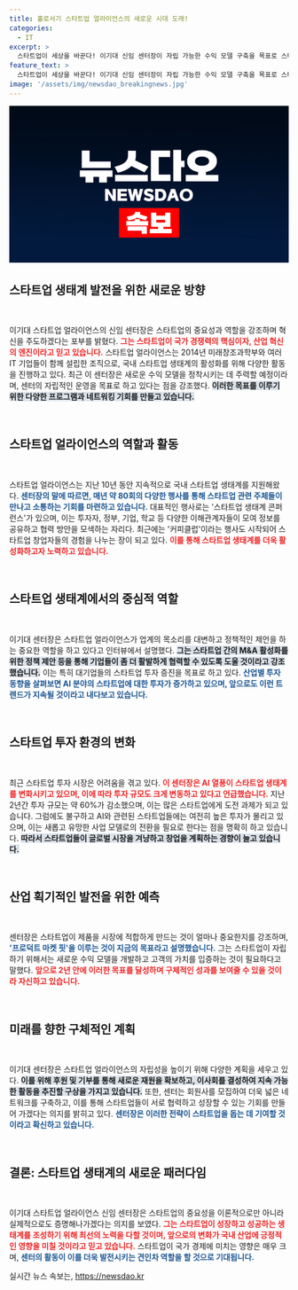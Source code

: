 ```yaml
---
title: 홀로서기 스타트업 얼라이언스의 새로운 시대 도래!
categories:
  - IT
excerpt: >
  스타트업이 세상을 바꾼다! 이기대 신임 센터장이 자립 가능한 수익 모델 구축을 목표로 스타트업 생태계 활성화에 나섭니다. 향후 2년, 그의 과감한 혁신 전략이 기대됩니다!
feature_text: >
  스타트업이 세상을 바꾼다! 이기대 신임 센터장이 자립 가능한 수익 모델 구축을 목표로 스타트업 생태계 활성화에 나섭니다. 향후 2년, 그의 과감한 혁신 전략이 기대됩니다!
image: '/assets/img/newsdao_breakingnews.jpg'
---
```


<p><img src="/assets/img/newsdao_breakingnews.jpg" alt="ontimetimes 속보" /></p>

<h2 data-ke-size="size26">스타트업 생태계 발전을 위한 새로운 방향</h2>

<p data-ke-size="size16">&nbsp;</p>

<p>이기대 스타트업 얼라이언스의 신임 센터장은 스타트업의 중요성과 역할을 강조하며 혁신을 주도하겠다는 포부를 밝혔다. <b><span style="color: #ee2323;">그는 스타트업이 국가 경쟁력의 핵심이자, 산업 혁신의 엔진이라고 믿고 있습니다.</span></b> 스타트업 얼라이언스는 2014년 미래창조과학부와 여러 IT 기업들이 함께 설립한 조직으로, 국내 스타트업 생태계의 활성화를 위해 다양한 활동을 진행하고 있다. 최근 이 센터장은 새로운 수익 모델을 정착시키는 데 주력할 예정이라며, 센터의 자립적인 운영을 목표로 하고 있다는 점을 강조했다. <b><span style="background-color: #21538527;">이러한 목표를 이루기 위한 다양한 프로그램과 네트워킹 기회를 만들고 있습니다.</span></b> </p>

<p data-ke-size="size16">&nbsp;</p>

<h2 data-ke-size="size26">스타트업 얼라이언스의 역할과 활동</h2>

<p data-ke-size="size16">&nbsp;</p>

<p>스타트업 얼라이언스는 지난 10년 동안 지속적으로 국내 스타트업 생태계를 지원해왔다. <b><span style="color: #1a5490;">센터장의 말에 따르면, 매년 약 80회의 다양한 행사를 통해 스타트업 관련 주체들이 만나고 소통하는 기회를 마련하고 있습니다.</span></b> 대표적인 행사로는 '스타트업 생태계 콘퍼런스'가 있으며, 이는 투자자, 정부, 기업, 학교 등 다양한 이해관계자들이 모여 정보를 공유하고 협력 방안을 모색하는 자리다. 최근에는 '커피클럽'이라는 행사도 시작되어 스타트업 창업자들의 경험을 나누는 장이 되고 있다. <b><span style="color: #ee2323;">이를 통해 스타트업 생태계를 더욱 활성화하고자 노력하고 있습니다.</span></b> </p>

<p data-ke-size="size16">&nbsp;</p>

<h2 data-ke-size="size26">스타트업 생태계에서의 중심적 역할</h2>

<p data-ke-size="size16">&nbsp;</p>

<p>이기대 센터장은 스타트업 얼라이언스가 업계의 목소리를 대변하고 정책적인 제언을 하는 중요한 역할을 하고 있다고 인터뷰에서 설명했다. <b><span style="background-color: #21538527;">그는 스타트업 간의 M&amp;A 활성화를 위한 정책 제안 등을 통해 기업들이 좀 더 활발하게 협력할 수 있도록 도울 것이라고 강조했습니다.</span></b> 이는 특히 대기업들의 스타트업 투자 증진을 목표로 하고 있다. <b><span style="color: #1a5490;">산업별 투자 동향을 살펴보면 AI 분야의 스타트업에 대한 투자가 증가하고 있으며, 앞으로도 이런 트렌드가 지속될 것이라고 내다보고 있습니다.</span></b></p>

<p data-ke-size="size16">&nbsp;</p>

<h2 data-ke-size="size26">스타트업 투자 환경의 변화</h2>

<p data-ke-size="size16">&nbsp;</p>

<p>최근 스타트업 투자 시장은 어려움을 겪고 있다. <b><span style="color: #ee2323;">이 센터장은 AI 열풍이 스타트업 생태계를 변화시키고 있으며, 이에 따라 투자 규모도 크게 변동하고 있다고 언급했습니다.</span></b> 지난 2년간 투자 규모는 약 60%가 감소했으며, 이는 많은 스타트업에게 도전 과제가 되고 있습니다. 그럼에도 불구하고 AI와 관련된 스타트업들에는 여전히 높은 투자가 몰리고 있으며, 이는 새롭고 유망한 사업 모델로의 전환을 필요로 한다는 점을 명확히 하고 있습니다. <b><span style="background-color: #21538527;">따라서 스타트업들이 글로벌 시장을 겨냥하고 창업을 계획하는 경향이 늘고 있습니다.</span></b></p>

<p data-ke-size="size16">&nbsp;</p>

<h2 data-ke-size="size26">산업 획기적인 발전을 위한 예측</h2>

<p data-ke-size="size16">&nbsp;</p>

<p>센터장은 스타트업이 제품을 시장에 적합하게 만드는 것이 얼마나 중요한지를 강조하며, <b><span style="color: #1a5490;">'프로덕트 마켓 핏'을 이루는 것이 지금의 목표라고 설명했습니다.</span></b> 그는 스타트업이 자립하기 위해서는 새로운 수익 모델을 개발하고 고객의 가치를 입증하는 것이 필요하다고 말했다. <b><span style="color: #ee2323;">앞으로 2년 안에 이러한 목표를 달성하며 구체적인 성과를 보여줄 수 있을 것이라 자신하고 있습니다.</span></b> </p>

<p data-ke-size="size16">&nbsp;</p>

<h2 data-ke-size="size26">미래를 향한 구체적인 계획</h2>

<p data-ke-size="size16">&nbsp;</p>

<p>이기대 센터장은 스타트업 얼라이언스의 자립성을 높이기 위해 다양한 계획을 세우고 있다. <b><span style="background-color: #21538527;">이를 위해 후원 및 기부를 통해 새로운 재원을 확보하고, 이사회를 결성하여 지속 가능한 활동을 추진할 구상을 가지고 있습니다.</span></b> 또한, 센터는 회원사를 모집하여 더욱 넓은 네트워크를 구축하고, 이를 통해 스타트업들이 서로 협력하고 성장할 수 있는 기회를 만들어 가겠다는 의지를 밝히고 있다. <b><span style="color: #1a5490;">센터장은 이러한 전략이 스타트업을 돕는 데 기여할 것이라고 확신하고 있습니다.</span></b></p>

<p data-ke-size="size16">&nbsp;</p>

<h2 data-ke-size="size26">결론: 스타트업 생태계의 새로운 패러다임</h2>

<p data-ke-size="size16">&nbsp;</p>

<p>이기대 스타트업 얼라이언스 신임 센터장은 스타트업의 중요성을 이론적으로만 아니라 실제적으로도 증명해나가겠다는 의지를 보였다. <b><span style="color: #ee2323;">그는 스타트업이 성장하고 성공하는 생태계를 조성하기 위해 최선의 노력을 다할 것이며, 앞으로의 변화가 국내 산업에 긍정적인 영향을 미칠 것이라고 믿고 있습니다.</span></b> 스타트업이 국가 경제에 미치는 영향은 매우 크며, <b><span style="color: #1a5490;">센터의 활동이 이를 더욱 발전시키는 견인차 역할을 할 것으로 기대됩니다.</span></b> </p>
실시간 뉴스 속보는, <a href="https://newsdao.kr" rel="dofollow">https://newsdao.kr</a>


